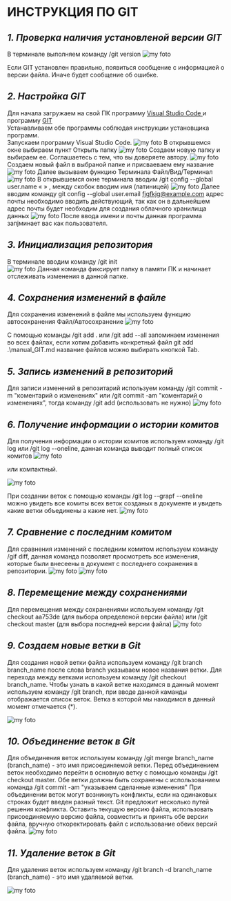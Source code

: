 # **ИНСТРУКЦИЯ ПО GIT**
## *1. Проверка наличия установленой версии GIT*

В терминале выполняем команду /git version
![my foto](logo1.png)

Если GIT установлен правильно, появиться сообщение с информацией о версии файла.
Иначе будет сообщение об ошибке.
 ## *2. Настройка GIT*
 Для начала загружаем на свой ПК программу 
 [Visual Studio Code ](https://code.visualstudio.com) и программу [GIT](https://git-scm.com/downloads)  
Устанавливаем обе программы соблюдая инструкции установщика программ.  
Запускаем программу Visual Studio Code.  ![my foto](logo2.png)  В открывшемся окне выбираем пункт Открыть папку  ![my foto](logo3.png)  Создаем новую папку и выбираем ее. Соглашаетесь с тем, что вы доверяете автору.    ![my foto](logo4.png)  Создаем новый файл в выбраной папке и присваеваем ему название  ![my foto](logo6.png) Далее вызываем функцию Терминала Файл/Вид/Терминал ![my foto](logo7.png)  В открывшемся окне терминала вводим /git config --global user.name «  » , между скобок вводим имя (латиницей) ![my foto](logo8.png)  Далее вводим команду git config --global user.email fjgfkjg@example.com адрес почты необходимо вводить действующий, так как он в дальнейшем адрес почты будет необходим для создания облачного хранилища данных ![my foto](logo9.png) После ввода имени и почты данная программа запjминает вас как пользователя.
 ## *3. Инициализация репозитория*
 В терминале вводим команду /git init  
 ![my foto](logo10.png)  Данная команда фиксирует папку в памяти ПК и начинает отслеживать изменения в данной папке.
 ## *4. Сохранения изменений в файле*
 Для сохранения изменений в файле мы используем функцию автосохранения Файл/Автосохранение  ![my foto](logo11.png)
 
 С помощью команды /git add . или /git add --all запоминаем изменения во всех файлах, если хотим добавить конкретный файл  git add .\manual_GIT.md название файлов можно выбирать кнопкой Tab. 
 ## *5. Запись изменений в репозиторий*
 Для записи изменений в репозитарий используем команду  /git commit -m "коментарий о изменениях" или /git commit -am "коментарий о изменениях", тогда команду /git add (использовать не нужно)  ![my foto](logo12.png)
 ## *6. Получение информации о истории комитов*
 Для получения информации о истории комитов используем команду /git log  или /git log --oneline, данная команда выводит полный список комитов
 ![my foto](logo14.png)
 
 или компактный.

 ![my foto](logo13.png)

 При создании веток с помощью команды /git log --grapf --oneline можно увидеть все комиты всех веток созданых в документе и увидеть какие ветки объединены а какие нет. 
  ![my foto](logo22.png)
 ## *7. Сравнение с последним комитом*
 Для сравнения изменений с последним комитом используем команду /gif diff, данная команда позволяет просмотреть все изменения, которые были внесеены в документ с последнего сохранения в репозитории.  ![my foto](logo15.png)  ![my foto](logo16.png) 
 ## *8. Перемещение между сохранениями*
 Для перемещения между сохранениями используем команду /git checkout aa753de (для выбора определеной версии файла) или /git checkout master (для выбора последней версии файла) ![my foto](logo17.png)
 ## *9. Создаем новые ветки в Git*
 Для создания новой ветки файла используем команду /git branch branch_name после слова branch указываем новое названия ветки. Для перехода между ветками используем команду /git checkout branch_name. Чтобы узнать в какой ветке находимся в данный момент используем команду /git branch, при вводе данной каманды отображается список веток. Ветка в которой мы находимся в данный момент отмечается (*).
 
 ![my foto](logo18.png)    

 ## *10. Объединение веток в Git*
 Для объединения веток используем команду /git merge branch_name (branch_name) - это имя присоединяемой ветки.
 Перед объединением веток необходимо перейти в основную ветку с помощью команды /git checkout master. Обе ветки должны быть сохранены с использованием команда /git commit -am "указываем сделанные изменения" При объединении веток могут возникнуть конфликты, если на одинаковых строках будет введен разный текст. Git предложит несколько путей решения конфликта. Оставить текущую версию файла, использовать присоединяемую версию файла, совместить и принять обе версии файла, вручную откоректировать файл с использование обеих версий файла.
![my foto](logo20.png) 

## *11. Удаление веток в Git*
Для удаления веток используем команду /git branch -d branch_name (branch_name) - это имя удаляемой ветки.

 ![my foto](logo21.png)